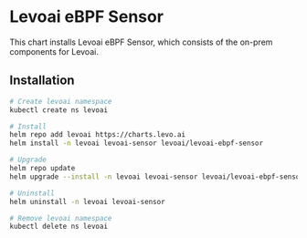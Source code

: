 # Levoai eBPF Sensor

This chart installs Levoai eBPF Sensor, which consists of the on-prem
components for Levoai.

## Installation

```sh
# Create levoai namespace
kubectl create ns levoai

# Install
helm repo add levoai https://charts.levo.ai
helm install -n levoai levoai-sensor levoai/levoai-ebpf-sensor

# Upgrade
helm repo update
helm upgrade --install -n levoai levoai-sensor levoai/levoai-ebpf-sensor

# Uninstall
helm uninstall -n levoai levoai-sensor

# Remove levoai namespace
kubectl delete ns levoai
```
